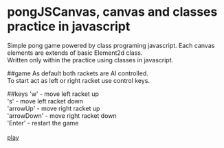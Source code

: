# pongJSCanvas, canvas and classes practice in javascript

Simple pong game powered by class programing javascript.
Each canvas elements are extends of basic Element2d class.
<br/>Written only within the practice using classes in javascript.

##game
As default both rackets are AI controlled.<br/>
To start act as left or right racket use control keys.

##keys
'w' - move left racket up <br/>
's' - move left racket down <br/>
'arrowUp' - move right racket up <br/>
'arrowDown' - move right racket down <br/>
'Enter' - restart the game <br/>
<br/>
<a onclick="window.open(this.href,'_blank');return false;" href="https://rawcdn.githack.com/SzymonSkursrki/pongJSCanvas/master/index.html">play</a>
